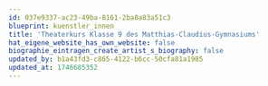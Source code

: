 ```yaml
---
id: 037e9337-ac23-49ba-8161-2ba8a83a51c3
blueprint: kuenstler_innen
title: 'Theaterkurs Klasse 9 des Matthias-Claudius-Gymnasiums'
hat_eigene_website_has_own_website: false
biographie_eintragen_create_artist_s_biography: false
updated_by: b1a43fd3-c865-4122-b6cc-50cfa81a1985
updated_at: 1746685352
---
```

